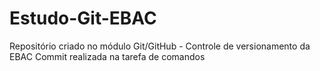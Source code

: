 # Estudo-Git-EBAC
Repositório criado no módulo Git/GitHub - Controle de versionamento da EBAC
Commit realizada na tarefa de comandos
